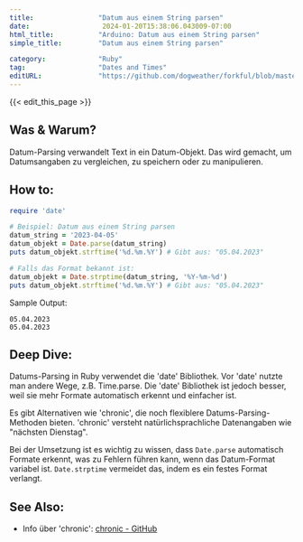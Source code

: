 ```yaml
---
title:                "Datum aus einem String parsen"
date:                  2024-01-20T15:38:06.043009-07:00
html_title:           "Arduino: Datum aus einem String parsen"
simple_title:         "Datum aus einem String parsen"

category:             "Ruby"
tag:                  "Dates and Times"
editURL:              "https://github.com/dogweather/forkful/blob/master/content/de/ruby/parsing-a-date-from-a-string.md"
---
```


{{< edit_this_page >}}

## Was & Warum?
Datum-Parsing verwandelt Text in ein Datum-Objekt. Das wird gemacht, um Datumsangaben zu vergleichen, zu speichern oder zu manipulieren.

## How to:
```Ruby
require 'date'

# Beispiel: Datum aus einem String parsen
datum_string = '2023-04-05'
datum_objekt = Date.parse(datum_string)
puts datum_objekt.strftime('%d.%m.%Y') # Gibt aus: "05.04.2023"

# Falls das Format bekannt ist:
datum_objekt = Date.strptime(datum_string, '%Y-%m-%d')
puts datum_objekt.strftime('%d.%m.%Y') # Gibt aus: "05.04.2023"
```
Sample Output:
```
05.04.2023
05.04.2023
```

## Deep Dive:
Datums-Parsing in Ruby verwendet die 'date' Bibliothek. Vor 'date' nutzte man andere Wege, z.B. Time.parse. Die 'date' Bibliothek ist jedoch besser, weil sie mehr Formate automatisch erkennt und einfacher ist.

Es gibt Alternativen wie 'chronic', die noch flexiblere Datums-Parsing-Methoden bieten. 'chronic' versteht natürlichsprachliche Datenangaben wie "nächsten Dienstag".

Bei der Umsetzung ist es wichtig zu wissen, dass `Date.parse` automatisch Formate erkennt, was zu Fehlern führen kann, wenn das Datum-Format variabel ist. `Date.strptime` vermeidet das, indem es ein festes Format verlangt.

## See Also:
- Info über 'chronic': [chronic - GitHub](https://github.com/mojombo/chronic)
